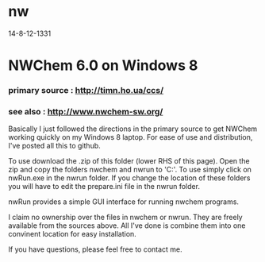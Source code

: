 nw
==

14-8-12-1331



# NWChem 6.0  on  Windows 8

### primary source : http://timn.ho.ua/ccs/
### see also : http://www.nwchem-sw.org/

Basically I just followed the directions in the primary source to get NWChem working quickly on my Windows 8 laptop.  For ease of use and 
distribution, I've posted all this to github.

To use download the .zip of this folder (lower RHS of this page).  Open the zip and copy the folders nwchem and nwrun to 'C:\'.  To use 
simply click on nwRun.exe in the nwrun folder.  If you change the location of these folders you will have to edit the prepare.ini file in 
the nwrun folder.

nwRun provides a simple GUI interface for running nwchem programs.

I claim no ownership over the files in nwchem or nwrun.  They are freely available from the sources above.  All I've done is combine them 
into one convinent location for easy installation.


If you have questions, please feel free to contact me.  
